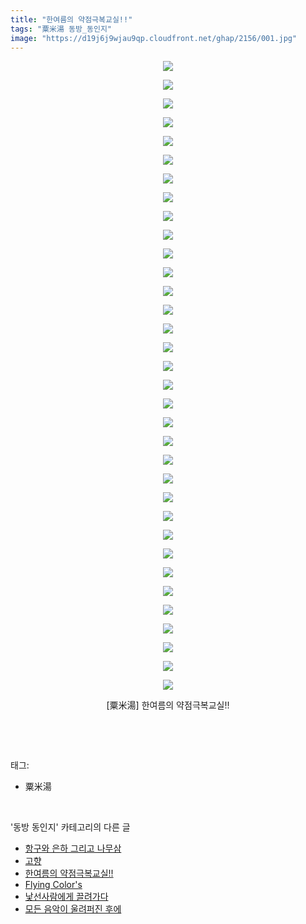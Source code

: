 ```yaml
---
title: "한여름의 약점극복교실!!"
tags: "粟米湯 동방_동인지"
image: "https://d19j6j9wjau9qp.cloudfront.net/ghap/2156/001.jpg"
---
```

<div class="article">
<p style="text-align: center; clear: none; float: none;"><img src="{{ site.imgserver8 }}/ghap/2156/001.jpg"/></p>
<p style="text-align: center; clear: none; float: none;"><img src="{{ site.imgserver8 }}/ghap/2156/002.jpg"/></p>
<p style="text-align: center; clear: none; float: none;"><img src="{{ site.imgserver8 }}/ghap/2156/003.jpg"/></p>
<p style="text-align: center; clear: none; float: none;"><img src="{{ site.imgserver8 }}/ghap/2156/004.jpg"/></p>
<p style="text-align: center; clear: none; float: none;"><img src="{{ site.imgserver8 }}/ghap/2156/005.jpg"/></p>
<p style="text-align: center; clear: none; float: none;"><img src="{{ site.imgserver8 }}/ghap/2156/006.jpg"/></p>
<p style="text-align: center; clear: none; float: none;"><img src="{{ site.imgserver8 }}/ghap/2156/007.jpg"/></p>
<p style="text-align: center; clear: none; float: none;"><img src="{{ site.imgserver8 }}/ghap/2156/008.jpg"/></p>
<p style="text-align: center; clear: none; float: none;"><img src="{{ site.imgserver8 }}/ghap/2156/009.jpg"/></p>
<p style="text-align: center; clear: none; float: none;"><img src="{{ site.imgserver8 }}/ghap/2156/010.jpg"/></p>
<p style="text-align: center; clear: none; float: none;"><img src="{{ site.imgserver8 }}/ghap/2156/011.jpg"/></p>
<p style="text-align: center; clear: none; float: none;"><img src="{{ site.imgserver8 }}/ghap/2156/012.jpg"/></p>
<p style="text-align: center; clear: none; float: none;"><img src="{{ site.imgserver8 }}/ghap/2156/013.jpg"/></p>
<p style="text-align: center; clear: none; float: none;"><img src="{{ site.imgserver8 }}/ghap/2156/014.jpg"/></p>
<p style="text-align: center; clear: none; float: none;"><img src="{{ site.imgserver8 }}/ghap/2156/015.jpg"/></p>
<p style="text-align: center; clear: none; float: none;"><img src="{{ site.imgserver8 }}/ghap/2156/016.jpg"/></p>
<p style="text-align: center; clear: none; float: none;"><img src="{{ site.imgserver8 }}/ghap/2156/017.jpg"/></p>
<p style="text-align: center; clear: none; float: none;"><img src="{{ site.imgserver8 }}/ghap/2156/018.jpg"/></p>
<p style="text-align: center; clear: none; float: none;"><img src="{{ site.imgserver8 }}/ghap/2156/019.jpg"/></p>
<p style="text-align: center; clear: none; float: none;"><img src="{{ site.imgserver8 }}/ghap/2156/020.jpg"/></p>
<p style="text-align: center; clear: none; float: none;"><img src="{{ site.imgserver8 }}/ghap/2156/021.jpg"/></p>
<p style="text-align: center; clear: none; float: none;"><img src="{{ site.imgserver8 }}/ghap/2156/022.jpg"/></p>
<p style="text-align: center; clear: none; float: none;"><img src="{{ site.imgserver8 }}/ghap/2156/023.jpg"/></p>
<p style="text-align: center; clear: none; float: none;"><img src="{{ site.imgserver8 }}/ghap/2156/024.jpg"/></p>
<p style="text-align: center; clear: none; float: none;"><img src="{{ site.imgserver8 }}/ghap/2156/025.jpg"/></p>
<p style="text-align: center; clear: none; float: none;"><img src="{{ site.imgserver8 }}/ghap/2156/026.jpg"/></p>
<p style="text-align: center; clear: none; float: none;"><img src="{{ site.imgserver8 }}/ghap/2156/027.jpg"/></p>
<p style="text-align: center; clear: none; float: none;"><img src="{{ site.imgserver8 }}/ghap/2156/028.jpg"/></p>
<p style="text-align: center; clear: none; float: none;"><img src="{{ site.imgserver8 }}/ghap/2156/029.jpg"/></p>
<p style="text-align: center; clear: none; float: none;"><img src="{{ site.imgserver8 }}/ghap/2156/030.jpg"/></p>
<p style="text-align: center; clear: none; float: none;"><img src="{{ site.imgserver8 }}/ghap/2156/031.jpg"/></p>
<p style="text-align: center; clear: none; float: none;"><img src="{{ site.imgserver8 }}/ghap/2156/032.jpg"/></p>
<p style="text-align: center; clear: none; float: none;"><img src="{{ site.imgserver8 }}/ghap/2156/033.jpg"/></p>
<p style="text-align: center; clear: none; float: none;"><img src="{{ site.imgserver8 }}/ghap/2156/034.jpg"/></p>
<p style="text-align: center; clear: none; float: none;">[粟米湯] 한여름의 약점극복교실!!</p>
<p><br/></p>
</div><br/>
<div class="tagTrail">
<p>태그: </p>
<ul>
<li>粟米湯</li>
</ul>
</div><br/>
<div class="another">
<p>'동방 동인지' 카테고리의 다른 글</p>
<ul>
<li><a href="/ghap_2160">항구와 은하 그리고 나무삼</a></li>
<li><a href="/ghap_2159">고향</a></li>
<li><a href="/ghap_2156">한여름의 약점극복교실!!</a></li>
<li><a href="/ghap_2155">Flying Color's</a></li>
<li><a href="/ghap_2154">낯선사람에게 끌려가다</a></li>
<li><a href="/ghap_2153">모든 음악이 울려퍼진 후에</a></li>
</ul>
</div><br/>
<div class="cb_module cb_fluid">
<div class="cb_wrt cb_profile">
</div><!-- commentList close -->
</div><br/>
